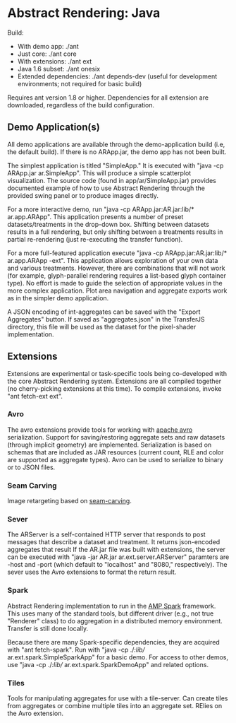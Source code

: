 Abstract Rendering: Java
======================
Build:
* With demo app: ./ant
* Just core: ./ant core
* With extensions: ./ant ext
* Java 1.6 subset: ./ant onesix
* Extended dependencies: ./ant depends-dev  (useful for development environments; not required for basic build)

Requires ant version 1.8 or higher.
Dependencies for all extension are downloaded, regardless of the build configuration.

Demo Application(s)
-----------------

All demo applications are available through the demo-application build (i.e, the default build).
If there is no ARApp.jar, the demo app has not been built.

The simplest application is titled "SimpleApp." It is executed with
"java -cp ARApp.jar ar.SimpleApp".  This will produce a simple scatterplot visualization.
The source code (found in app/ar/SimpleApp.jar) provides documented example of how
to use Abstract Rendering through the provided swing panel or to produce images directly.

For a more interactive demo, run "java -cp ARApp.jar:AR.jar:lib/* ar.app.ARApp".
This application presents a number of preset datasets/treatments in the drop-down box.
Shifting between datasets results in a full rendering, but only shifting
between a treatments results in partial re-rendering (just 
re-executing the transfer function).

For a more full-featured application execute "java -cp ARApp.jar:AR.jar:lib/* ar.app.ARApp -ext".
This application allows exploration of your own data and various treatments.
However, there are combinations that will not work (for example, glyph-parallel 
rendering requires a list-based glyph container type).  No effort is made to 
guide the selection of appropriate values in the more complex application.
Plot area navigation and aggregate exports work as in the simpler demo application.

A JSON encoding of int-aggregates can be saved with the 
"Export Aggregates" button. If saved as "aggregates.json" in 
the TransferJS directory, this file will be used as the 
dataset for the pixel-shader implementation.


Extensions
-----------

Extensions are experimental or task-specific tools being co-developed with the core
Abstract Rendering system. Extensions are all compiled together (no cherry-picking 
extensions at this time).  To compile extensions, invoke "ant fetch-ext ext".

### Avro
The avro extensions provide tools for working with [apache avro](avro.apache.org) serialization.
Support for saving/restoring aggregate sets and raw datasets (through implicit geometry) are implemented.
Serialization is based on schemas that are included as JAR resources (current count, RLE and color
are supported as aggregate types). Avro can be used to serialize to binary or to JSON files.

### Seam Carving
Image retargeting based on [seam-carving](http://en.wikipedia.org/wiki/Seam_carving).

### Sever
The ARServer is a self-contained HTTP server that responds to post messages that describe
a dataset and treatment.  It returns json-encoded aggregates that result 
If the AR.jar file was built with extensions, the server can be executed with
"java -jar AR.jar ar.ext.server.ARServer" paramters are -host and -port 
(which default to "localhost" and "8080," respectively).  The sever uses the Avro extensions
to format the return result.

### Spark
Abstract Rendering implementation to run in the [AMP Spark](http://spark-project.org/) framework.
This uses many of the standard tools, but different driver (e.g., not true "Renderer" class)
to do aggregation in a distributed memory environment.  Transfer is still done locally.

Because there are many Spark-specific dependencies, they are acquired with "ant fetch-spark".
Run with "java -cp ./*:lib/* ar.ext.spark.SimpleSparkApp" for a basic demo.  For access to
other demos, use "java -cp ./*:lib/* ar.ext.spark.SparkDemoApp" and related options.
 
### Tiles
Tools for manipulating aggregates for use with a tile-server.
Can create tiles from aggregates or combine multiple tiles into an aggregate set.
RElies on the Avro extension.


